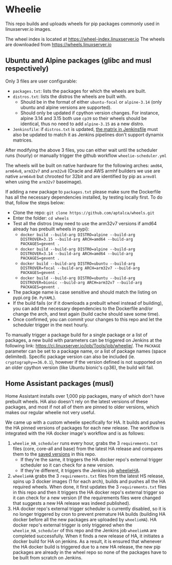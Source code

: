 # Wheelie

This repo builds and uploads wheels for pip packages commonly used in linuxserver.io images.

The wheel index is located at https://wheel-index.linuxserver.io
The wheels are downloaded from https://wheels.linuxserver.io

## Ubuntu and Alpine packages (glibc and musl respectively)

Only 3 files are user configurable:
- `packages.txt`: lists the packages for which the wheels are built.
- `distros.txt`: lists the distros the wheels are built with.
  - Should be in the format of either `ubuntu-focal` or `alpine-3.14` (only ubuntu and alpine versions are supported).
  - Should only be updated if cpython version changes. For instance, alpine 3.14 and 3.15 both use `cp39` so their wheels should be identical, thus no need to add `alpine-3.15` as a new distro.
- `Jenkinsfile`: if `distros.txt` is updated, [the matrix in Jenkinsfile](https://github.com/linuxserver/wheelie/blob/b5b61bc94d129fe5671db9768fd63f998a08c90d/Jenkinsfile#L28) must also be updated to match it as Jenkins pipelines don't support dynamix matrices.

After modifying the above 3 files, you can either wait until the scheduler runs (hourly) or manually trigger the github workflow `wheelie-scheduler.yml`

The wheels will be built on native hardware for the following arches: `amd64`, `arm64v8`, `arm32v7` and `arm32v8` (Oracle and AWS armhf builders we use are native `arm64v8` but chrooted for 32bit and are identified by pip as `armv8l` when using the `arm32v7` baseimage).

If adding a new package to `packages.txt` please make sure the Dockerfile has all the necessary dependencies installed, by testing locally first. To do that, follow the steps below:
- Clone the repo: `git clone https://github.com/aptalca/wheels.git`
- Enter the folder: `cd wheels`
- Test all the distros (may need to use the arm32v7 versions if amd64 already has prebuilt wheels in pypi):
  - `docker build --build-arg DISTRO=alpine --build-arg DISTROVER=3.15 --build-arg ARCH=amd64 --build-arg PACKAGES=gevent .`
  - `docker build --build-arg DISTRO=alpine --build-arg DISTROVER=3.14 --build-arg ARCH=amd64 --build-arg PACKAGES=gevent .`
  - `docker build --build-arg DISTRO=ubuntu --build-arg DISTROVER=focal --build-arg ARCH=arm32v7 --build-arg PACKAGES=gevent .`
  - `docker build --build-arg DISTRO=ubuntu --build-arg DISTROVER=bionic --build-arg ARCH=arm32v7 --build-arg PACKAGES=gevent .`
- The package name is case sensitive and should match the listing on pypi.org (ie. `PyYAML`).
- If the build fails (or if it downloads a prebuilt wheel instead of building), you can add the necessary dependencies to the Dockerfile and/or change the arch, and test again (build cache should save some time).
- Once confirmed, you can commit your changes to this repo and let the scheduler trigger in the next hourly.

To manually trigger a package build for a single package or a list of packages, a new build with parameters can be triggered on Jenkins at the following link: https://ci.linuxserver.io/job/Tools/job/wheelie/. The `PACKAGE` parameter can be set to a package name, or a list of package names (space delimited). Specific package version can also be included (ie. `cryptography==36.0.1`), however if the version defined is not supported on an older cpython version (like Ubuntu bionic's cp36), the build will fail.

## Home Assistant packages (musl)

Home Assistant installs over 1,000 pip packages, many of which don't have prebuilt wheels. HA also doesn't rely on the latest versions of these packages, and most if not all of them are pinned to older versions, which makes our regular wheelie not very useful.

We came up with a custom wheelie specifically for HA. It builds and pushes the HA pinned versions of packages for each new release. The workflow is integrated with the HA docker image's workflow and is as follows:
1. `wheelie_HA_scheduler` runs every hour, grabs the 3 `requirements.txt` files (core, core-all and base) from the latest HA release and compares them to the [saved versions](https://github.com/linuxserver/wheelie/tree/main/HA-reqs) in this repo. 
    * If they're the same, it triggers the HA docker repo's external trigger scheduler so it can check for a new version.
    * If they're different, it triggers the Jenkins job [wheelieHA](https://ci.linuxserver.io/job/Tools/job/wheelieHA/).
2. `wheelieHA` grabs the 3 `requirements.txt` files from the latest HS release, spins up 3 docker images (1 for each arch), builds and pushes all the HA required wheels. When done, it first updates the 3 `requirements.txt` files in this repo and then it triggers the HA docker repo's external trigger so it can check for a new version (if the requirements files were changed that suggests a new HA release was indeed published).
3. HA docker repo's external trigger scheduler is currently disabled, so it is no longer triggered by cron to prevent premature HA builds (building HA docker before all the new packages are uploaded by `wheelieHA`). HA docker repo's external trigger is only triggered when the `wheelie_HA_scheduler` of this repo and the Jenkins job `wheelieHA` are completed successfully. When it finds a new release of HA, it initiates a docker build for HA on jenkins. As a result, it is ensured that whenever the HA docker build is triggered due to a new HA release, the new pip packages are already in the wheel repo so none of the packages have to be built from scratch on Jenkins.